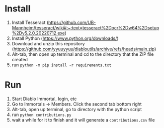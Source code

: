 # Install
1. Install Tesseract (https://github.com/UB-Mannheim/tesseract/wiki#:~:text=tesseract%2Docr%2Dw64%2Dsetup%2Dv5.2.0.20220712.exe)
2. Install Python (https://www.python.org/downloads/)
3. Download and unzip this repository (https://github.com/yyuuyyuu/diabloutils/archive/refs/heads/main.zip)
4. Alt-tab, then open up terminal and cd to the directory that the ZIP file created
5. run `python -m pip install -r requirements.txt`

# Run
1. Start Diablo Immortal, login, etc
2. Go to Immortals -> Members. Click the second tab bottom right
3. Alt-tab, open up terminal, go to directory with the python script
4. run `python contributions.py`
5. wait a while for it to finish and it will generate a `contributions.csv` file


